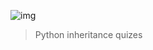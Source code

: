 ![img](https://assets.imaginablefutures.com/media/images/ALX_Logo.max-200x150.png)
> Python inheritance quizes
